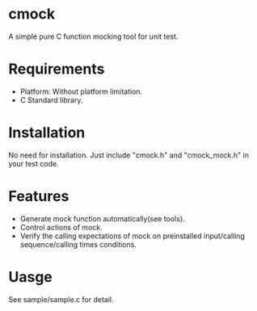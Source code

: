 # cmock
A simple pure C function mocking tool for unit test.

# Requirements
* Platform: Without platform limitation.
* C Standard library.

# Installation
No need for installation. Just include "cmock.h" and "cmock_mock.h" in your test code.

# Features
* Generate mock function automatically(see tools).
* Control actions of mock.
* Verify the calling expectations of mock on preinstalled input/calling sequence/calling times conditions.

# Uasge
See sample/sample.c for detail.
